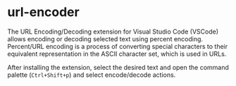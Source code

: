 # url-encoder

The URL Encoding/Decoding extension for Visual Studio Code (VSCode) allows encoding or decoding selected text using percent encoding. Percent/URL encoding is a process of converting special characters to their equivalent representation in the ASCII character set, which is used in URLs.

After installing the extension, select the desired text and open the command palette (`Ctrl+Shift+p`) and select encode/decode actions.
